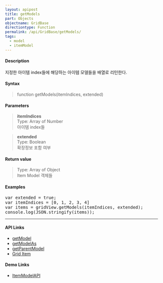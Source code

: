 ```yaml
---
layout: apipost
title: getModels
part: Objects
objectname: GridBase
directiontype: Function
permalink: /api/GridBase/getModels/
tags:
  - model
  - itemModel
---
```



#### Description

 지정한 아이템 index들에 해당하는 아이템 모델들을 배열로 리턴한다.   

#### Syntax

> function getModels(itemIndices, extended)  

#### Parameters

> **itemIndices**  
> Type: Array of Number  
> 아이템 index들  

> **extended**  
> Type: Boolean  
> 확장정보 포함 여부  

#### Return value

> Type: Array of Object  
> Item Model 객체들  

#### Examples 

<pre class="prettyprint">
var extended = true;
var itemIndices = [0, 1, 2, 3, 4] 
var items = gridView.getModels(itemIndices, extended);
console.log(JSON.stringify(items));
</pre>

---

#### API Links

* [getModel](/api/GridBase/getModel)
* [getModelAs](/api/GridBase/getModelAs)
* [getParentModel](/api/GridBase/getParentModel)  
* [Grid Item](/api/features/Grid%20Item/)  

#### Demo Links

* [ItemModelAPI](http://demo.realgrid.com/RowGroup/ItemModelApi)